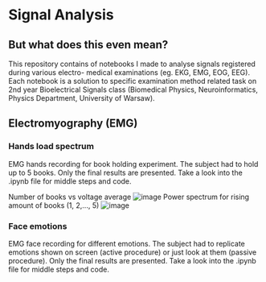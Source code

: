 # Signal Analysis
## But what does this even mean?

This repository contains of notebooks I made to analyse signals registered during various electro- medical examinations (eg. EKG, EMG, EOG, EEG). Each notebook is a solution to specific examination method related task on 2nd year Bioelectrical Signals class (Biomedical Physics, Neuroinformatics, Physics Department, University of Warsaw).


## Electromyography (EMG)
### Hands load spectrum
EMG hands recording for book holding experiment. The subject had to hold up to 5 books.
Only the final results are presented. Take a look into the .ipynb file for middle steps and code.  

Number of books vs voltage average
![image](https://user-images.githubusercontent.com/62252332/121497665-f7f54800-c9db-11eb-9902-4483ba72ae41.png)
Power spectrum for rising amount of books (1, 2,..., 5)
![image](https://user-images.githubusercontent.com/62252332/121497242-861cfe80-c9db-11eb-8f9e-408772ccee8e.png)


### Face emotions
EMG face recording for different emotions. The subject had to replicate emotions shown on screen (active procedure) or just look at them (passive procedure). 
Only the final results are presented. Take a look into the .ipynb file for middle steps and code. 


